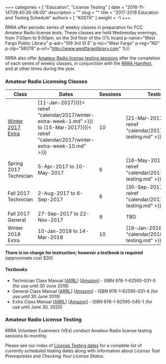 +++
categories = [ "Education", "License Testing" ]
date = "2016-11-14T09:40:26-06:00"
description = ""
slug = ""
title = "2017-2018 Education and Testing Schedule"
authors = [ "K0STK" ]
weight = -1
+++

RRRA offer periodic series of weekly classes in preparation for FCC Amateur
Radio license tests.  These classes are
held Wednesday evenings, from 7:00pm to 9:00pm, on the 3rd floor of the 
{{% hcard p-name="West Fargo Public Library" p-adr="109 3rd St E" p-loc="West Fargo" p-reg="ND" p-zip="58078" p-url="http://www.westfargolibrary.com" %}}

RRRA also offer [Amateur Radio license testing sessions](/dates/license-testing)
after the completion of each series of weekly classes, in conjunction with the
[RRRA Hamfest](/dates/hamfest/), and at other times during the year.
<!--more-->
### Amateur Radio Licensing Classes
Class | Dates | Sessions | Testing
------|-------|----------|--------
[Winter 2017 Extra](/dates/winter-2017-extra) | [11-Jan-2017]({{< relref "calendar/2017/winter-extra-week-1.md" >}}) to [15-Mar-2017]({{< relref "calendar/2017/winter-extra-week-10.md" >}}) | 10 | [21-Mar-2017]({{< relref "calendar/2017/march-testing.md" >}})
Spring 2017 Technician | 5-Apr-2017 to 10-May-2017 | 6 | [16-May-2017]({{< relref "calendar/2017/may-testing.md" >}})
Fall 2017 Technician | 2-Aug-2017 to 6-Sep-2017 | 6 | [30-Sep-2017]({{< relref "calendar/2017/hamfest-testing.md" >}})
Fall 2017 General | 27-Sep-2017 to 22-Nov-2017 | 9 | TBD
Winter 2018 Extra | 10-Jan-2018 to 14-Mar-2018 | 10 | [16-Jan-2018]({{< relref "calendar/2018/january-testing.md" >}})


**There is no charge for instruction; however a textbook is required**
(approximate cost $30)

#### Textbooks

* Technician Class Manual [[ARRL](http://www.arrl.org/shop/ARRL-Ham-Radio-License-Manual-3rd-Edition/)] [[Amazon](http://www.amazon.com/ARRL-Ham-Radio-License-Manual/dp/1625950136/)] - ISBN 978-1-62595-031-0 (for use until 30 June 2018)
* General Class Manual [[ARRL](http://www.arrl.org/shop/ARRL-General-Class-License-Manual-8th-Edition/)] [[Amazon](http://www.amazon.com/General-Class-License-Manual-Spiral/dp/1625950314/)] - ISBN 978-1-62595-031-4 (for use until 30 June 2019)
* Extra Class Manual [[ARRL](http://www.arrl.org/shop/ARRL-Extra-Class-License-Manual-11th-Edition/)] [[Amazon](http://www.amazon.com/Extra-Class-License-Manual-Amateur/dp/1625950454/)] - ISBN 978-1-62595-045-1 (for use until June 30, 2020)

### Amateur Radio License Testing

RRRA Volunteer Examiners (VEs) conduct Amateur Radio license testing
sessions bi-monthly. 	

Please see our index of [License Testing dates](/dates/license-testing/) for a
complete list of currently scheduled testing dates along with information
about *License Test Prerequisites* and *Checking Your License Status*.
